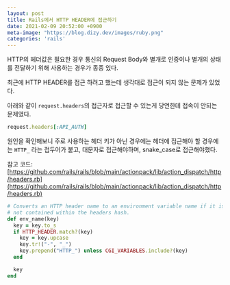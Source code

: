 ```yaml
---
layout: post
title: Rails에서 HTTP HEADER에 접근하기
date: 2021-02-09 20:52:00 +0900
meta-image: "https://blog.dizy.dev/images/ruby.png"
categories: 'rails'
---
```


HTTP의 헤더값은 필요한 경우 통신의 Request Body와 별개로 인증이나 별개의 상태를 전달하기 위해 사용하는 경우가 종종 있다.

최근에 HTTP HEADER를 접근 하려고 했는데 생각대로 접근이 되지 않는 문제가 있었다.

아래와 같이 `request.headers`의 접근자로 접근할 수 있는게 당연한데 접속이 안되는 문제였다.

```ruby
request.headers[:API_AUTH]
```

원인을 확인해보니 주로 사용하는 헤더 키가 아닌 경우에는 헤더에 접근해야 할 경우에는 `HTTP_` 라는 접두어가 붙고, 대문자로 접근해야하며, snake_case로 접근해야했다.

참고 코드: [https://github.com/rails/rails/blob/main/actionpack/lib/action_dispatch/http/headers.rb](https://github.com/rails/rails/blob/main/actionpack/lib/action_dispatch/http/headers.rb)

```ruby
# Converts an HTTP header name to an environment variable name if it is
# not contained within the headers hash.
def env_name(key)
  key = key.to_s
  if HTTP_HEADER.match?(key)
    key = key.upcase
    key.tr!("-", "_")
    key.prepend("HTTP_") unless CGI_VARIABLES.include?(key)
  end

  key
end
```
